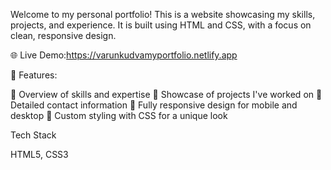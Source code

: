 Welcome to my personal portfolio! This is a website showcasing my skills, projects, and experience. It is built using HTML and CSS, with a focus on clean, responsive design.

🌐 Live Demo:https://varunkudvamyportfolio.netlify.app

📌 Features:

📄 Overview of skills and expertise
🔨 Showcase of projects I've worked on
📝 Detailed contact information
📱 Fully responsive design for mobile and desktop
🎨 Custom styling with CSS for a unique look

Tech Stack

HTML5,
 CSS3
